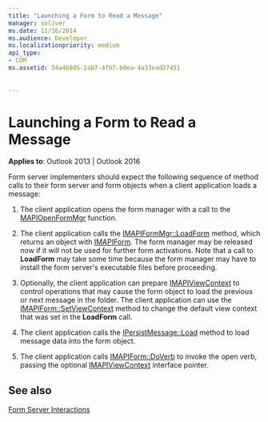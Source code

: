 ```yaml
---
title: "Launching a Form to Read a Message"
manager: soliver
ms.date: 11/16/2014
ms.audience: Developer
ms.localizationpriority: medium
api_type:
- COM
ms.assetid: 54a4b805-2ab7-4fb7-b0ea-4a33ead27451
 
 
---
```


# Launching a Form to Read a Message

  
  
**Applies to**: Outlook 2013 | Outlook 2016 
  
Form server implementers should expect the following sequence of method calls to their form server and form objects when a client application loads a message:
  
1. The client application opens the form manager with a call to the [MAPIOpenFormMgr](mapiopenformmgr.md) function. 
    
2. The client application calls the [IMAPIFormMgr::LoadForm](imapiformmgr-loadform.md) method, which returns an object with [IMAPIForm](imapiformiunknown.md). The form manager may be released now if it will not be used for further form activations. Note that a call to **LoadForm** may take some time because the form manager may have to install the form server's executable files before proceeding. 
    
3. Optionally, the client application can prepare [IMAPIViewContext](imapiviewcontextiunknown.md) to control operations that may cause the form object to load the previous or next message in the folder. The client application can use the [IMAPIForm::SetViewContext](imapiform-setviewcontext.md) method to change the default view context that was set in the **LoadForm** call. 
    
4. The client application calls the [IPersistMessage::Load](ipersistmessage-load.md) method to load message data into the form object. 
    
5. The client application calls [IMAPIForm::DoVerb](imapiform-doverb.md) to invoke the open verb, passing the optional [IMAPIViewContext](imapiviewcontextiunknown.md) interface pointer. 
    
## See also



[Form Server Interactions](form-server-interactions.md)

